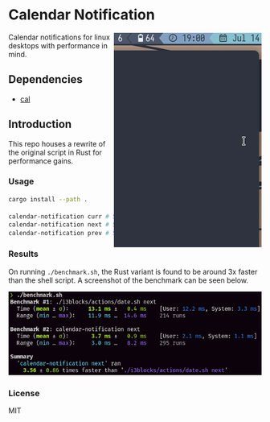 # Calendar Notification

<img src="https://raw.githubusercontent.com/chebro/calendar-notification/master/assets/demo.gif" alt="demo" align="right">

Calendar notifications for linux desktops with performance in mind.

## Dependencies

- [cal](<https://en.m.wikipedia.org/wiki/Cal_(command)>)

## Introduction

This repo houses a rewrite of the original script in Rust for performance gains.

### Usage

```sh
cargo install --path .

calendar-notification curr # Show current month
calendar-notification next # Show next month
calendar-notification prev # Show previous month
```

### Results

On running `./benchmark.sh`, the Rust variant is found to be around 3x faster than the shell script. A screenshot of the benchmark can be seen below.

![Benchmark results](./assets/bench.png)

### License

MIT
